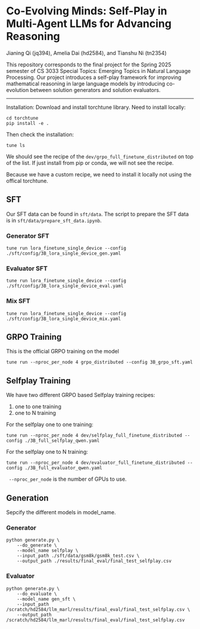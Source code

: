 # Co-Evolving Minds: Self-Play in Multi-Agent LLMs for Advancing Reasoning

Jianing Qi (jq394), Amelia Dai (hd2584), and Tianshu Ni (tn2354)

This repository corresponds to the final project for the Spring 2025 semester of CS 3033 Special Topics: Emerging Topics in Natural Language Processing. Our project introduces a self-play framework for improving mathematical reasoning in large language models by introducing co-evolution between solution generators and solution evaluators.

---

Installation:
Download and install torchtune library. Need to install locally:
```
cd torchtune
pip install -e .
```

Then check the installation:
```
tune ls
```

We should see the recipe of the ```dev/grpo_full_finetune_distributed``` on top of the list. If just install from pip or conda, we will not see the recipe.

Because we have a custom recipe, we need to install it locally not using the offical torchtune.


## SFT
Our SFT data can be found in `sft/data`. The script to prepare the SFT data is in `sft/data/prepare_sft_data.ipynb`.
### Generator SFT
```
tune run lora_finetune_single_device --config ./sft/config/3B_lora_single_device_gen.yaml
```
### Evaluator SFT
```
tune run lora_finetune_single_device --config ./sft/config/3B_lora_single_device_eval.yaml
```
### Mix SFT
```
tune run lora_finetune_single_device --config ./sft/config/3B_lora_single_device_mix.yaml
```

## GRPO Training
This is the official GRPO training on the model
```
tune run --nproc_per_node 4 grpo_distributed --config 3B_grpo_sft.yaml
```

## Selfplay Training
We have two different GRPO based Selfplay training recipes:
1. one to one training
2. one to N training


For the selfplay one to one training:
```
tune run --nproc_per_node 4 dev/selfplay_full_finetune_distributed --config ./3B_full_selfplay_qwen.yaml
```

For the selfplay one to N training:
```
tune run --nproc_per_node 4 dev/evaluator_full_finetune_distributed --config ./3B_full_evaluator_qwen.yaml
```
``` --nproc_per_node``` is the number of GPUs to use.

## Generation
Sepcify the different models in model_name.

### Generator
```
python generate.py \
    --do_generate \
    --model_name selfplay \
    --input_path ./sft/data/gsm8k/gsm8k_test.csv \
    --output_path ./results/final_eval/final_test_selfplay.csv
```

### Evaluator
```
python generate.py \
    --do_evaluate \
    --model_name gen_sft \
    --input_path /scratch/hd2584/llm_marl/results/final_eval/final_test_selfplay.csv \
    --output_path /scratch/hd2584/llm_marl/results/final_eval/final_test_selfplay.csv
```
